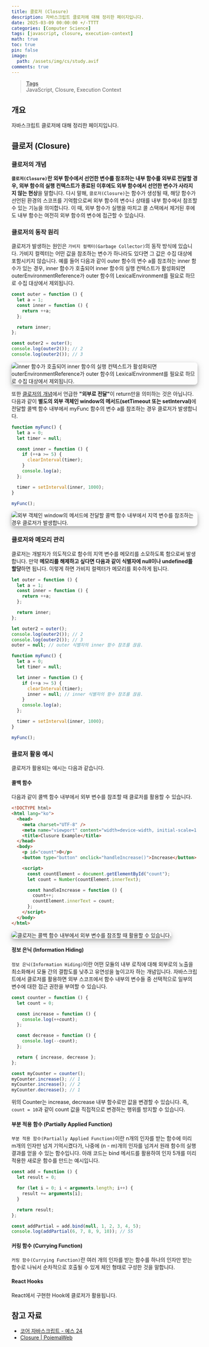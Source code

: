 ```yaml
---
title: 클로저 (Closure)
description: 자바스크립트 클로저에 대해 정리한 페이지입니다.
date: 2025-03-09 00:00:00 +/-TTTT
categories: [Computer Science]
tags: [javascript, closure, execution-context]
math: true
toc: true
pin: false
image:
  path: /assets/img/cs/study.avif
comments: true
---
```


<blockquote class="prompt-info"><p><strong><u>Tags</u></strong><br>
JavaScript, Closure, Execution Context</p></blockquote>

## 개요

자바스크립트 클로저에 대해 정리한 페이지입니다.

## 클로저 (Closure)

### 클로저의 개념

<b>`클로저(Closure)`란 외부 함수에서 선언한 변수를 참조하는 내부 함수를 외부로 전달할 경우, 외부 함수의 실행 컨텍스트가 종료된 이후에도 외부 함수에서 선언한 변수가 사라지지 않는 현상</b>을 말합니다. 다시 말해, `클로저(Closure)`는 함수가 생성될 때, 해당 함수가 선언된 환경의 스코프를 기억함으로써 외부 함수의 변수나 상태를 내부 함수에서 참조할 수 있는 기능을 의미합니다. 이 때, 외부 함수가 실행을 마치고 콜 스택에서 제거된 후에도 내부 함수는 여전히 외부 함수의 변수에 접근할 수 있습니다.

### 클로저의 동작 원리

클로저가 발생하는 원인은 `가비지 컬렉터(Garbage Collector)`의 동작 방식에 있습니다. 가비지 컬렉터는 어떤 값을 참조하는 변수가 하나라도 있다면 그 값은 수집 대상에 포함시키지 않습니다. 예를 들어 다음과 같이 outer 함수의 변수 a를 참조하는 inner 함수가 있는 경우, inner 함수가 호출되어 inner 함수의 실행 컨텍스트가 활성화되면 outerEnvironmentReference가 outer 함수의 LexicalEnvironment를 필요로 하므로 수집 대상에서 제외됩니다.

```javascript
const outer = function () {
  let a = 1;
  const inner = function () {
    return ++a;
  };

  return inner;
};

const outer2 = outer();
console.log(outer2()); // 2
console.log(outer2()); // 3
```

<img src="/assets/img/cs/closure/pic1.jpg" alt="inner 함수가 호출되어 inner 함수의 실행 컨텍스트가 활성화되면 outerEnvironmentReference가 outer 함수의 LexicalEnvironment를 필요로 하므로 수집 대상에서 제외됩니다." style="box-shadow: 0 4px 8px 0 rgba(0, 0, 0, 0.2), 0 6px 20px 0 rgba(0, 0, 0, 0.19); border-radius: 0.5rem"/>

또한 [클로저의 개념](#클로저의-개념)에서 언급한 <b>"외부로 전달"</b>이 return만을 의미하는 것은 아닙니다. 다음과 같이 <b>별도의 외부 객체인 window의 메서드(setTimeout 또는 setInterval)</b>에 전달할 콜백 함수 내부에서 myFunc 함수의 변수 a를 참조하는 경우 클로저가 발생합니다.

```javascript
function myFunc() {
  let a = 0;
  let timer = null;

  const inner = function () {
    if (++a >= 5) {
      clearInterval(timer);
    }
    console.log(a);
  };

  timer = setInterval(inner, 1000);
}

myFunc();
```

<img src="/assets/img/cs/closure/pic2.jpg" alt="외부 객체인 window의 메서드에 전달할 콜백 함수 내부에서 지역 변수를 참조하는 경우 클로저가 발생합니다." style="box-shadow: 0 4px 8px 0 rgba(0, 0, 0, 0.2), 0 6px 20px 0 rgba(0, 0, 0, 0.19); border-radius: 0.5rem"/>

### 클로저와 메모리 관리

클로저는 개발자가 의도적으로 함수의 지역 변수를 메모리를 소모하도록 함으로써 발생합니다. 만약 <b>메모리를 해제하고 싶다면 다음과 같이 식별자에 null이나 undefined를 할당</b>하면 됩니다. 이렇게 하면 가비지 컬렉터가 메모리를 회수하게 됩니다.

```javascript
let outer = function () {
  let a = 1;
  const inner = function () {
    return ++a;
  };

  return inner;
};

let outer2 = outer();
console.log(outer2()); // 2
console.log(outer2()); // 3
outer = null; // outer 식별자의 inner 함수 참조를 끊음.
```

```javascript
function myFunc() {
  let a = 0;
  let timer = null;

  let inner = function () {
    if (++a >= 5) {
      clearInterval(timer);
      inner = null; // inner 식별자의 함수 참조를 끊음.
    }
    console.log(a);
  };

  timer = setInterval(inner, 1000);
}

myFunc();
```

### 클로저 활용 예시

클로저가 활용되는 예시는 다음과 같습니다.

#### 콜백 함수

다음과 같이 콜백 함수 내부에서 외부 변수를 참조할 때 클로저를 활용할 수 있습니다.

```html
<!DOCTYPE html>
<html lang="ko">
  <head>
    <meta charset="UTF-8" />
    <meta name="viewport" content="width=device-width, initial-scale=1.0" />
    <title>Clusure Example</title>
  </head>
  <body>
    <p id="count">0</p>
    <button type="button" onclick="handleIncrease()">Increase</button>

    <script>
      const countElement = document.getElementById("count");
      let count = Number(countElement.innerText);

      const handleIncrease = function () {
        count++;
        countElement.innerText = count;
      };
    </script>
  </body>
</html>
```

<img src="/assets/img/cs/closure/pic3.webp" alt="클로저는 콜백 함수 내부에서 외부 변수를 참조할 때 활용할 수 있습니다." style="box-shadow: 0 4px 8px 0 rgba(0, 0, 0, 0.2), 0 6px 20px 0 rgba(0, 0, 0, 0.19); border-radius: 0.5rem"/>

#### 정보 은닉 (Information Hiding)

`정보 은닉(Information Hiding)`이란 어떤 모듈의 내부 로직에 대해 외부로의 노출을 최소화해서 모듈 간의 결합도를 낮추고 유연성을 높이고자 하는 개념입니다. 자바스크립트에서 클로저를 활용하면 외부 스코프에서 함수 내부의 변수들 중 선택적으로 일부의 변수에 대한 접근 권한을 부여할 수 있습니다.

```javascript
const counter = function () {
  let count = 0;

  const increase = function () {
    console.log(++count);
  };

  const decrease = function () {
    console.log(--count);
  };

  return { increase, decrease };
};

const myCounter = counter();
myCounter.increase(); // 1
myCounter.increase(); // 2
myCounter.decrease(); // 1
```

위의 Counter는 increase, decrease 내부 함수로만 값을 변경할 수 있습니다. 즉, `count = 10`과 같이 count 값을 직접적으로 변경하는 행위를 방지할 수 있습니다.

#### 부분 적용 함수 (Partially Applied Function)

`부분 적용 함수(Partially Applied Function)`이란 n개의 인자를 받는 함수에 미리 m개의 인자만 넘겨 기억시켰다가, 나중에 (n - m)개의 인자를 넘겨서 원래 함수의 실행 결과를 얻을 수 있는 함수입니다. 아래 코드는 bind 메서드를 활용하여 인자 5개를 미리 적용한 새로운 함수를 만드는 예시입니다.

```javascript
const add = function () {
  let result = 0;

  for (let i = 0; i < arguments.length; i++) {
    result += arguments[i];
  }

  return result;
};

const addPartial = add.bind(null, 1, 2, 3, 4, 5);
console.log(addPartial(6, 7, 8, 9, 10)); // 55
```

#### 커링 함수 (Currying Function)

`커링 함수(Currying Function)`란 여러 개의 인자를 받는 함수를 하나의 인자만 받는 함수로 나눠서 순차적으로 호출될 수 있게 체인 형태로 구성한 것을 말합니다.

#### React Hooks

React에서 구현한 Hook에 클로저가 활용됩니다.

## 참고 자료

- <a href="https://www.yes24.com/Product/Goods/78586788" target="_blank">코어 자바스크립트 - 예스 24</a>
- <a href="https://poiemaweb.com/js-closure" target="_blank">Closure | PoiemaWeb</a>
